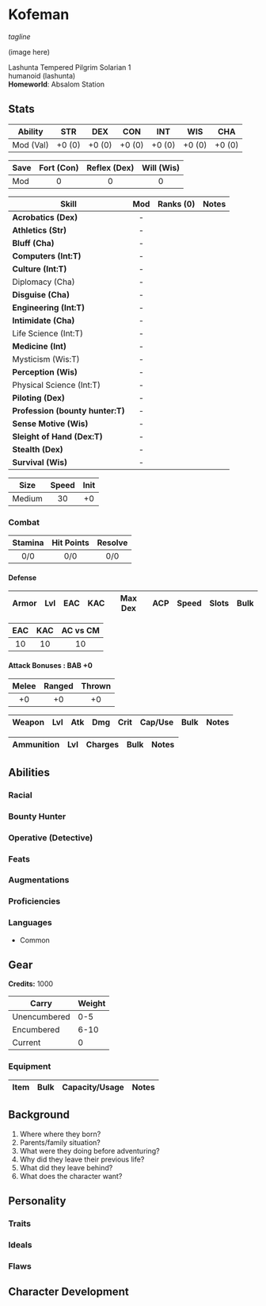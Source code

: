 # Kofeman

*tagline*

(image here)

Lashunta Tempered Pilgrim Solarian 1  
humanoid (lashunta)  
**Homeworld**: Absalom Station

## Stats

|**Ability**|**STR**|**DEX**|**CON**|**INT**|**WIS**|**CHA**|
| ---- | ---- | ---- | ---- | ---- | ---- | ---- |
|Mod (Val)| +0 (0) | +0 (0) | +0 (0) | +0 (0) | +0 (0) | +0 (0) |

| Save | Fort (Con) | Reflex (Dex) | Will (Wis) |
| ---- | :--------: | :----------: | :--------: |
| Mod | 0 | 0 | 0 |

| Skill | Mod | Ranks (0) | Notes
| ---- | :--: | :---: | ----- |
| **Acrobatics (Dex)** | - |||
| **Athletics (Str)** | - |||
| **Bluff (Cha)** | - |||
| **Computers (Int:T)** | - |||
| **Culture (Int:T)** | - ||||
| Diplomacy (Cha) | - |||
| **Disguise (Cha)** | - |||
| **Engineering (Int:T)** | - |||
| **Intimidate (Cha)** | - |||
| Life Science (Int:T) | - |||
| **Medicine (Int)**| - |||
| Mysticism (Wis:T) | - |||
| **Perception (Wis)** | - |||
| Physical Science (Int:T) | - |||
| **Piloting (Dex)** | - |||
| **Profession (bounty hunter:T)** | - |||
| **Sense Motive (Wis)** | - |||
| **Sleight of Hand (Dex:T)** | - |||
| **Stealth (Dex)** |  - |||
| **Survival (Wis)** | - |||

| Size | Speed | Init |
| :--: | :---: | :--: |
| Medium | 30 | +0 |

### Combat

| Stamina | Hit Points | Resolve |
| :-----: | :--------: | :-----: |
| 0/0 | 0/0 | 0/0 |

#### Defense

| Armor | Lvl | EAC | KAC | Max Dex | ACP | Speed | Slots | Bulk |
| ----- | :-: | :-: | :-: | :-----: | :---: | :---: | :---: | :--: |

| EAC | KAC | AC vs CM |
| :-: | :-: | :------: |
| 10 | 10 | 10 |

#### Attack Bonuses : BAB +0

| Melee | Ranged | Thrown |
| :---: | :----: | :----: |
| +0 | +0 | +0 |

| Weapon | Lvl | Atk | Dmg | Crit | Cap/Use | Bulk | Notes |
| ------ | :-: | :-: | :-: | :--: | :-----: | :--: | ----- |


| Ammunition | Lvl | Charges | Bulk | Notes |
| ---------- | :-: | :-----: | :--: | ----- |

## Abilities

### Racial


### Bounty Hunter


### Operative (Detective)


### Feats


### Augmentations


### Proficiencies


### Languages

- Common

## Gear

**Credits:** 1000

| Carry | Weight |
| ----- | ------ |
| Unencumbered | 0-5 |
| Encumbered | 6-10 |
| Current | 0 |

### Equipment

| Item | Bulk | Capacity/Usage | Notes |
| ---- | :--: | :------------: | ----- |

## Background

1.  Where where they born?
2.	Parents/family situation?
3.	What were they doing before adventuring?
4.	Why did they leave their previous life?
5.	What did they leave behind?
6.	What does the character want?

## Personality
### Traits


### Ideals


### Flaws


## Character Development
